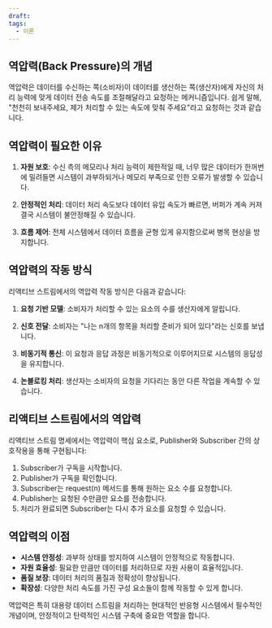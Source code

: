 ```yaml
---
draft: 
tags:
  - 이론
---
```

## 역압력(Back Pressure)의 개념

역압력은 데이터를 수신하는 쪽(소비자)이 데이터를 생산하는 쪽(생산자)에게 자신의 처리 능력에 맞게 데이터 전송 속도를 조절해달라고 요청하는 메커니즘입니다. 쉽게 말해, "천천히 보내주세요, 제가 처리할 수 있는 속도에 맞춰 주세요"라고 요청하는 것과 같습니다.

## 역압력이 필요한 이유

1. **자원 보호**: 수신 측의 메모리나 처리 능력이 제한적일 때, 너무 많은 데이터가 한꺼번에 밀려들면 시스템이 과부하되거나 메모리 부족으로 인한 오류가 발생할 수 있습니다.
    
2. **안정적인 처리**: 데이터 처리 속도보다 데이터 유입 속도가 빠르면, 버퍼가 계속 커져 결국 시스템이 불안정해질 수 있습니다.
    
3. **흐름 제어**: 전체 시스템에서 데이터 흐름을 균형 있게 유지함으로써 병목 현상을 방지합니다.
    

## 역압력의 작동 방식

리액티브 스트림에서의 역압력 작동 방식은 다음과 같습니다:

1. **요청 기반 모델**: 소비자가 처리할 수 있는 요소의 수를 생산자에게 알립니다.
    
2. **신호 전달**: 소비자는 "나는 n개의 항목을 처리할 준비가 되어 있다"라는 신호를 보냅니다.
    
3. **비동기적 통신**: 이 요청과 응답 과정은 비동기적으로 이루어지므로 시스템의 응답성을 유지합니다.
    
4. **논블로킹 처리**: 생산자는 소비자의 요청을 기다리는 동안 다른 작업을 계속할 수 있습니다.
    

## 리액티브 스트림에서의 역압력

리액티브 스트림 명세에서는 역압력이 핵심 요소로, Publisher와 Subscriber 간의 상호작용을 통해 구현됩니다:

1. Subscriber가 구독을 시작합니다.
2. Publisher가 구독을 확인합니다.
3. Subscriber는 request(n) 메서드를 통해 원하는 요소 수를 요청합니다.
4. Publisher는 요청된 수만큼만 요소를 전송합니다.
5. 처리가 완료되면 Subscriber는 다시 추가 요소를 요청할 수 있습니다.

## 역압력의 이점

- **시스템 안정성**: 과부하 상태를 방지하여 시스템이 안정적으로 작동합니다.
- **자원 효율성**: 필요한 만큼만 데이터를 처리하므로 자원 사용이 효율적입니다.
- **품질 보장**: 데이터 처리의 품질과 정확성이 향상됩니다.
- **확장성**: 다양한 처리 속도를 가진 구성 요소들이 함께 작동할 수 있게 합니다.

역압력은 특히 대용량 데이터 스트림을 처리하는 현대적인 반응형 시스템에서 필수적인 개념이며, 안정적이고 탄력적인 시스템 구축에 중요한 역할을 합니다.